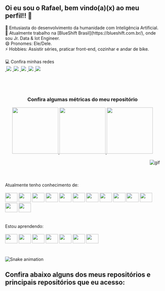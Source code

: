 ## Oi eu sou o Rafael, bem vindo(a)(x) ao meu perfil!! 🖖
<div align="left">
  🤖 Entusiasta do desenvolvimento da humanidade com Inteligência Artificial. <br>
  💼 Atualmente trabalho na [BlueShift Brasil](https://blueshift.com.br/), onde sou Jr. Data & Iot Engineer. <br>
  😄 Pronomes: Ele/Dele. <br>
  ⚡ Hobbies: Assistir séries, praticar front-end, cozinhar e andar de bike. <br>
</div>

<br>
💻 Confira minhas redes 
<div>
<a href="https://www.linkedin.com/in/rafaelbhcosta/" alt="Linkedin"> <img src="https://img.shields.io/badge/-Linkedin-1A1C26?style=for-the-badge&logo=Linkedin&logoColor=3BBFA7&link=https://www.linkedin.com/in/rafaelbhcosta/"/></a>
<a href="https://www.instagram.com/task.dev/" alt="Instagram"> <img src="https://img.shields.io/badge/-Instagram-1A1C26?style=for-the-badge&logo=Instagram&logoColor=3BBFA7&link=https://www.instagram.com/task.dev/"/></a>
<a href="https://discord.gg/rv6gCMt2UN" alt="Discord"> <img src="https://img.shields.io/badge/-Discord-1A1C26?style=for-the-badge&logo=Discord&logoColor=3BBFA7&link=https://discord.gg/rv6gCMt2UN"/></a> 
<a href="https://www.youtube.com/channel/UCOraid8V8VIachUMWXbHQyQ" alt="Youtube"> <img src="https://img.shields.io/badge/-Youtube-1A1C26?style=for-the-badge&logo=Youtube&logoColor=3BBFA7&link=https://www.youtube.com/channel/UCOraid8V8VIachUMWXbHQyQ"/></a> 
<a href="mailto:bhcosta.rafael@gmail.com" alt="Gmail"> <img src="https://img.shields.io/badge/Gmail-1A1C26?style=for-the-badge&logo=Gmail&logoColor=3BBFA7"/></a>

</div>

#

<div align="center">
<br>

### Confira algumas métricas do meu repositório
  <a href="https://github.com/rafaelbhcosta">
  <img height="150em" src="https://github-readme-stats.vercel.app/api?username=rafaelbhcosta&show_icons=true&theme=prussian&include_all_commits=true&count_private=true"/>
  <img height="150em" src="https://github-readme-stats.vercel.app/api/top-langs/?username=rafaelbhcosta&layout=compact&langs_count=7&theme=prussian"/>
  <img height="150em" src="https://github-readme-streak-stats.herokuapp.com/?user=rafaelbhcosta&theme=prussian&hide_border=true" />
  
  </a>
</div>
<br>

<div align="right">
<img src="https://i.pinimg.com/originals/b5/fd/3f/b5fd3fbe984103e08b9482471484394b.gif" alt="gif">
</div>

#

<br>
Atualmente tenho conhecimento de:
<div style="display: inline_block"><br>
    <img height="30" width="40" src="https://cdn.jsdelivr.net/gh/devicons/devicon/icons/azure/azure-original.svg" />
    <img height="30" width="40" src="https://cdn.jsdelivr.net/gh/devicons/devicon/icons/html5/html5-original.svg" />
    <img height="30" width="40" src="https://cdn.jsdelivr.net/gh/devicons/devicon/icons/css3/css3-original.svg" />
    <img height="30" width="40" src="https://cdn.jsdelivr.net/gh/devicons/devicon/icons/javascript/javascript-original.svg" />
    <img height="30" width="40" src="https://cdn.jsdelivr.net/gh/devicons/devicon/icons/python/python-original.svg" />
    <img height="30" width="40" src="https://cdn.jsdelivr.net/gh/devicons/devicon/icons/lua/lua-original-wordmark.svg" />
    <img height="30" width="40" src="https://cdn.jsdelivr.net/gh/devicons/devicon/icons/mysql/mysql-original.svg" />
    <img height="30" width="40" src="https://cdn.jsdelivr.net/gh/devicons/devicon/icons/docker/docker-plain.svg" />
    <img height="30" width="40" src="https://cdn.jsdelivr.net/gh/devicons/devicon/icons/figma/figma-original.svg" />
    <img height="30" width="40" src="https://cdn.jsdelivr.net/gh/devicons/devicon/icons/git/git-original.svg" />
    <img height="30" width="40" src="https://cdn.jsdelivr.net/gh/devicons/devicon/icons/gimp/gimp-original.svg" />
    <img height="30" width="40" src="https://cdn.jsdelivr.net/gh/devicons/devicon/icons/pycharm/pycharm-original.svg" />
    <img height="30" width="40" src="https://cdn.jsdelivr.net/gh/devicons/devicon/icons/devicon/devicon-original.svg" />



</div>
<br>
<br>
Estou aprendendo:
<div style="display: inline_block"><br>
    <img height="30" width="40" src="https://cdn.jsdelivr.net/gh/devicons/devicon/icons/nodejs/nodejs-original.svg" />
    <img height="30" width="40" src="https://cdn.jsdelivr.net/gh/devicons/devicon/icons/sass/sass-original.svg" />
    <img height="30" width="40" src="https://cdn.jsdelivr.net/gh/devicons/devicon/icons/bootstrap/bootstrap-plain.svg" />
    <img height="30" width="40" src="https://cdn.jsdelivr.net/gh/devicons/devicon/icons/react/react-original.svg" />
    <img height="30" width="40" src="https://cdn.jsdelivr.net/gh/devicons/devicon/icons/jupyter/jupyter-original-wordmark.svg" />
    <img height="30" width="40" src="https://cdn.jsdelivr.net/gh/devicons/devicon/icons/amazonwebservices/amazonwebservices-original.svg" />
    <img height="30" width="40" src="https://cdn.jsdelivr.net/gh/devicons/devicon/icons/gitlab/gitlab-original.svg" />

</div>

#

<div>
    
  ![Snake animation](https://github.com/rafaelbhcosta/rafaelbhcosta/blob/output/github-contribution-grid-snake.svg)

## Confira abaixo alguns dos meus repositórios e principais repositórios que eu acesso:
<br>
</div>



